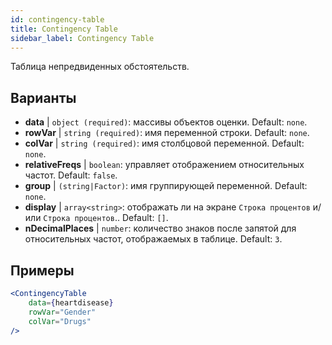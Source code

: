 ```yaml
---
id: contingency-table
title: Contingency Table
sidebar_label: Contingency Table
---
```


Таблица непредвиденных обстоятельств.

## Варианты

* __data__ | `object (required)`: массивы объектов оценки. Default: `none`.
* __rowVar__ | `string (required)`: имя переменной строки. Default: `none`.
* __colVar__ | `string (required)`: имя столбцовой переменной. Default: `none`.
* __relativeFreqs__ | `boolean`: управляет отображением относительных частот. Default: `false`.
* __group__ | `(string|Factor)`: имя группирующей переменной. Default: `none`.
* __display__ | `array<string>`: отображать ли на экране `Строка процентов` и/или `Строка процентов`.. Default: `[]`.
* __nDecimalPlaces__ | `number`: количество знаков после запятой для относительных частот, отображаемых в таблице. Default: `3`.


## Примеры

```jsx live
<ContingencyTable
    data={heartdisease} 
    rowVar="Gender"
    colVar="Drugs"
/>
```
